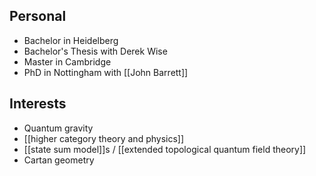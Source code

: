 ## Personal ##
* Bachelor in Heidelberg
* Bachelor's Thesis with Derek Wise
* Master in Cambridge
* PhD in Nottingham with [[John Barrett]]

## Interests ##
* Quantum gravity
* [[higher category theory and physics]]
* [[state sum model]]s / [[extended topological quantum field theory]]
* Cartan geometry